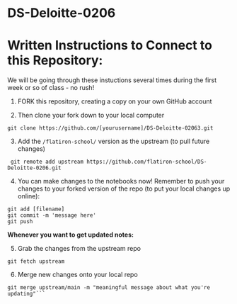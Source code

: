 # DS-Deloitte-0206

# Written Instructions to Connect to this Repository:
We will be going through these instuctions several times during the first week or so of class - no rush!

1. FORK this repository, creating a copy on your own GitHub account

2. Then clone your fork down to your local computer

```
git clone https://github.com/[yourusername]/DS-Deloitte-02063.git
```

3. Add the ```/flatiron-school/``` version as the upstream (to pull future changes)  
```
 git remote add upstream https://github.com/flatiron-school/DS-Deloitte-0206.git
```

4. You can make changes to the notebooks now! Remember to push your changes to your forked version of the repo (to put your local changes up online):
```
git add [filename]
git commit -m 'message here'
git push
```
**Whenever you want to get updated notes:**
  
5. Grab the changes from the upstream repo
 ```
git fetch upstream
```  
6. Merge new changes onto your local repo
```
git merge upstream/main -m "meaningful message about what you're updating"```  
